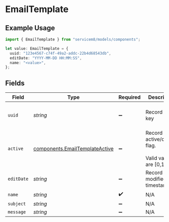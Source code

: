 # EmailTemplate

## Example Usage

```typescript
import { EmailTemplate } from "servicem8/models/components";

let value: EmailTemplate = {
  uuid: "123e4567-c74f-49a2-addc-22b4d68543db",
  editDate: "YYYY-MM-DD HH:MM:SS",
  name: "<value>",
};
```

## Fields

| Field                                                                            | Type                                                                             | Required                                                                         | Description                                                                      | Example                                                                          |
| -------------------------------------------------------------------------------- | -------------------------------------------------------------------------------- | -------------------------------------------------------------------------------- | -------------------------------------------------------------------------------- | -------------------------------------------------------------------------------- |
| `uuid`                                                                           | *string*                                                                         | :heavy_minus_sign:                                                               | Record UUID key                                                                  | 123e4567-c74f-49a2-addc-22b4d68543db                                             |
| `active`                                                                         | [components.EmailTemplateActive](../../models/components/emailtemplateactive.md) | :heavy_minus_sign:                                                               | Record active/deleted flag. <br/><br/>Valid values are [0,1]                     |                                                                                  |
| `editDate`                                                                       | *string*                                                                         | :heavy_minus_sign:                                                               | Record last modified timestamp                                                   | YYYY-MM-DD HH:MM:SS                                                              |
| `name`                                                                           | *string*                                                                         | :heavy_check_mark:                                                               | N/A                                                                              |                                                                                  |
| `subject`                                                                        | *string*                                                                         | :heavy_minus_sign:                                                               | N/A                                                                              |                                                                                  |
| `message`                                                                        | *string*                                                                         | :heavy_minus_sign:                                                               | N/A                                                                              |                                                                                  |